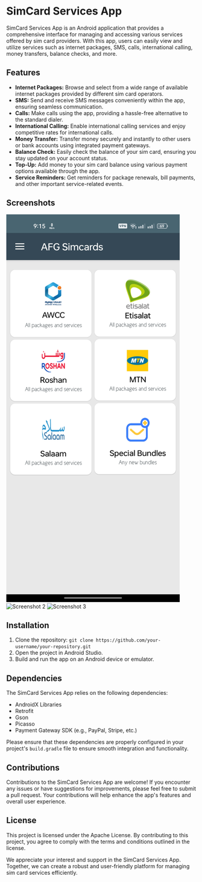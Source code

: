 # SimCard Services App

SimCard Services App is an Android application that provides a comprehensive interface for managing and accessing various services offered by sim card providers. With this app, users can easily view and utilize services such as internet packages, SMS, calls, international calling, money transfers, balance checks, and more.

## Features

- **Internet Packages:** Browse and select from a wide range of available internet packages provided by different sim card operators.
- **SMS:** Send and receive SMS messages conveniently within the app, ensuring seamless communication.
- **Calls:** Make calls using the app, providing a hassle-free alternative to the standard dialer.
- **International Calling:** Enable international calling services and enjoy competitive rates for international calls.
- **Money Transfer:** Transfer money securely and instantly to other users or bank accounts using integrated payment gateways.
- **Balance Check:** Easily check the balance of your sim card, ensuring you stay updated on your account status.
- **Top-Up:** Add money to your sim card balance using various payment options available through the app.
- **Service Reminders:** Get reminders for package renewals, bill payments, and other important service-related events.

## Screenshots

![Screenshot 1](Screenshot_2023-07-07-09-15-00-57_93de6176c683fca90bbea6866320ba71.jpg)
![Screenshot 2](Screenshot_2023-07-07-09-15-04-57_93de6176c683fca90bbea6866320ba71)
![Screenshot 3](screenshot3.png)

## Installation

1. Clone the repository: `git clone https://github.com/your-username/your-repository.git`
2. Open the project in Android Studio.
3. Build and run the app on an Android device or emulator.

## Dependencies

The SimCard Services App relies on the following dependencies:

- AndroidX Libraries
- Retrofit
- Gson
- Picasso
- Payment Gateway SDK (e.g., PayPal, Stripe, etc.)

Please ensure that these dependencies are properly configured in your project's `build.gradle` file to ensure smooth integration and functionality.

## Contributions

Contributions to the SimCard Services App are welcome! If you encounter any issues or have suggestions for improvements, please feel free to submit a pull request. Your contributions will help enhance the app's features and overall user experience.

## License

This project is licensed under the Apache License. By contributing to this project, you agree to comply with the terms and conditions outlined in the license.

We appreciate your interest and support in the SimCard Services App. Together, we can create a robust and user-friendly platform for managing sim card services efficiently.
